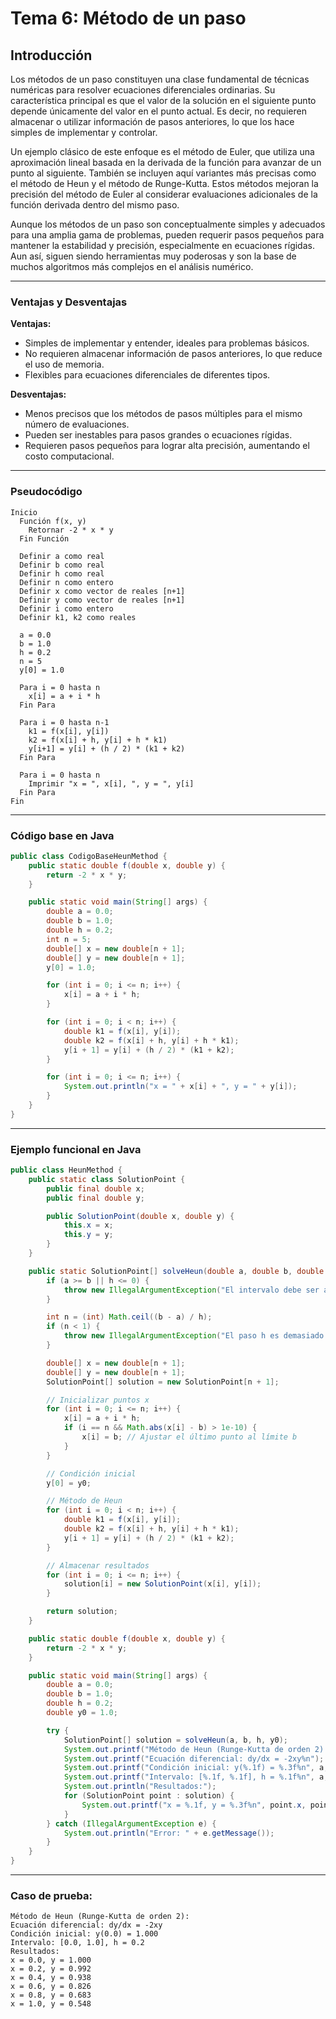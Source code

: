 # Tema 6: Método de un paso

## Introducción

Los métodos de un paso constituyen una clase fundamental de técnicas numéricas para resolver ecuaciones diferenciales ordinarias. Su característica principal es que el valor de la solución en el siguiente punto depende únicamente del valor en el punto actual. Es decir, no requieren almacenar o utilizar información de pasos anteriores, lo que los hace simples de implementar y controlar.

Un ejemplo clásico de este enfoque es el método de Euler, que utiliza una aproximación lineal basada en la derivada de la función para avanzar de un punto al siguiente. También se incluyen aquí variantes más precisas como el método de Heun y el método de Runge-Kutta. Estos métodos mejoran la precisión del método de Euler al considerar evaluaciones adicionales de la función derivada dentro del mismo paso.

Aunque los métodos de un paso son conceptualmente simples y adecuados para una amplia gama de problemas, pueden requerir pasos pequeños para mantener la estabilidad y precisión, especialmente en ecuaciones rígidas. Aun así, siguen siendo herramientas muy poderosas y son la base de muchos algoritmos más complejos en el análisis numérico.

---

### Ventajas y Desventajas

**Ventajas:**
- Simples de implementar y entender, ideales para problemas básicos.
- No requieren almacenar información de pasos anteriores, lo que reduce el uso de memoria.
- Flexibles para ecuaciones diferenciales de diferentes tipos.

**Desventajas:**
- Menos precisos que los métodos de pasos múltiples para el mismo número de evaluaciones.
- Pueden ser inestables para pasos grandes o ecuaciones rígidas.
- Requieren pasos pequeños para lograr alta precisión, aumentando el costo computacional.

---

### Pseudocódigo

```text
Inicio
  Función f(x, y)
    Retornar -2 * x * y
  Fin Función

  Definir a como real
  Definir b como real
  Definir h como real
  Definir n como entero
  Definir x como vector de reales [n+1]
  Definir y como vector de reales [n+1]
  Definir i como entero
  Definir k1, k2 como reales

  a = 0.0
  b = 1.0
  h = 0.2
  n = 5
  y[0] = 1.0

  Para i = 0 hasta n
    x[i] = a + i * h
  Fin Para

  Para i = 0 hasta n-1
    k1 = f(x[i], y[i])
    k2 = f(x[i] + h, y[i] + h * k1)
    y[i+1] = y[i] + (h / 2) * (k1 + k2)
  Fin Para

  Para i = 0 hasta n
    Imprimir "x = ", x[i], ", y = ", y[i]
  Fin Para
Fin
```

---

### Código base en Java

```java
public class CodigoBaseHeunMethod {
    public static double f(double x, double y) {
        return -2 * x * y;
    }

    public static void main(String[] args) {
        double a = 0.0;
        double b = 1.0;
        double h = 0.2;
        int n = 5;
        double[] x = new double[n + 1];
        double[] y = new double[n + 1];
        y[0] = 1.0;

        for (int i = 0; i <= n; i++) {
            x[i] = a + i * h;
        }

        for (int i = 0; i < n; i++) {
            double k1 = f(x[i], y[i]);
            double k2 = f(x[i] + h, y[i] + h * k1);
            y[i + 1] = y[i] + (h / 2) * (k1 + k2);
        }

        for (int i = 0; i <= n; i++) {
            System.out.println("x = " + x[i] + ", y = " + y[i]);
        }
    }
}
```

---

### Ejemplo funcional en Java

```java
public class HeunMethod {
    public static class SolutionPoint {
        public final double x;
        public final double y;

        public SolutionPoint(double x, double y) {
            this.x = x;
            this.y = y;
        }
    }

    public static SolutionPoint[] solveHeun(double a, double b, double h, double y0) {
        if (a >= b || h <= 0) {
            throw new IllegalArgumentException("El intervalo debe ser a < b y h debe ser positivo");
        }

        int n = (int) Math.ceil((b - a) / h);
        if (n < 1) {
            throw new IllegalArgumentException("El paso h es demasiado grande para el intervalo");
        }

        double[] x = new double[n + 1];
        double[] y = new double[n + 1];
        SolutionPoint[] solution = new SolutionPoint[n + 1];

        // Inicializar puntos x
        for (int i = 0; i <= n; i++) {
            x[i] = a + i * h;
            if (i == n && Math.abs(x[i] - b) > 1e-10) {
                x[i] = b; // Ajustar el último punto al límite b
            }
        }

        // Condición inicial
        y[0] = y0;

        // Método de Heun
        for (int i = 0; i < n; i++) {
            double k1 = f(x[i], y[i]);
            double k2 = f(x[i] + h, y[i] + h * k1);
            y[i + 1] = y[i] + (h / 2) * (k1 + k2);
        }

        // Almacenar resultados
        for (int i = 0; i <= n; i++) {
            solution[i] = new SolutionPoint(x[i], y[i]);
        }

        return solution;
    }

    public static double f(double x, double y) {
        return -2 * x * y;
    }

    public static void main(String[] args) {
        double a = 0.0;
        double b = 1.0;
        double h = 0.2;
        double y0 = 1.0;

        try {
            SolutionPoint[] solution = solveHeun(a, b, h, y0);
            System.out.printf("Método de Heun (Runge-Kutta de orden 2):%n");
            System.out.printf("Ecuación diferencial: dy/dx = -2xy%n");
            System.out.printf("Condición inicial: y(%.1f) = %.3f%n", a, y0);
            System.out.printf("Intervalo: [%.1f, %.1f], h = %.1f%n", a, b, h);
            System.out.println("Resultados:");
            for (SolutionPoint point : solution) {
                System.out.printf("x = %.1f, y = %.3f%n", point.x, point.y);
            }
        } catch (IllegalArgumentException e) {
            System.out.println("Error: " + e.getMessage());
        }
    }
}
```

---

### Caso de prueba:

```text
Método de Heun (Runge-Kutta de orden 2):
Ecuación diferencial: dy/dx = -2xy
Condición inicial: y(0.0) = 1.000
Intervalo: [0.0, 1.0], h = 0.2
Resultados:
x = 0.0, y = 1.000
x = 0.2, y = 0.992
x = 0.4, y = 0.938
x = 0.6, y = 0.826
x = 0.8, y = 0.683
x = 1.0, y = 0.548
```
